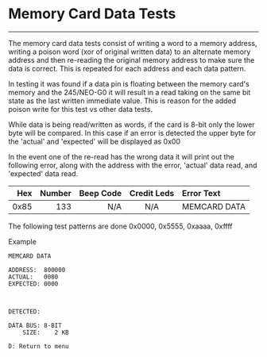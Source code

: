 # Memory Card Data Tests
---
The memory card data tests consist of writing a word to a memory address,
writing a poison word (xor of original written data) to an alternate memory
address and then re-reading the original memory address to make sure the data
is correct.  This is repeated for each address and each data pattern.

In testing it was found if a data pin is floating between the memory card's
memory and the 245/NEO-G0 it will result in a read taking on the same bit state
as the last written immediate value.  This is reason for the added poison write
for this test vs other data tests.

While data is being read/written as words, if the card is 8-bit only the lower
byte will be compared.  In this case if an error is detected the upper byte
for the 'actual' and 'expected' will be displayed as 0x00

In the event one of the re-read has the wrong data it will print out the
following error, along with the address with the error, 'actual' data read,
and 'expected' data read.

|  Hex  | Number | Beep Code |  Credit Leds  | Error Text |
| ----: | -----: | --------: | :-----------: | :--------- |
|  0x85 |    133 |       N/A |           N/A | MEMCARD DATA |

The following test patterns are done 0x0000, 0x5555, 0xaaaa, 0xffff

Example
```
MEMCARD DATA

ADDRESS:  800000
ACTUAL:   0080
EXPECTED: 0000



DETECTED:

DATA BUS: 8-BIT
    SIZE:    2 KB

D: Return to menu
```
